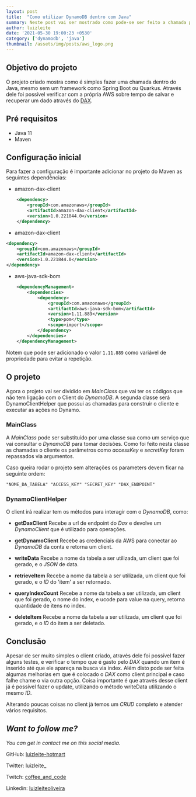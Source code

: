 ```yaml
---
layout: post
title:  "Como utilizar DynamoDB dentro com Java"
summary: Neste post vai ser mostrado como pode-se ser feito a chamada para inserir dados e medido o tempo para esse registro aparecer após inserção.
author: luizleite
date: '2021-05-30 19:00:23 +0530'
category: ['dynamodb', 'java']
thumbnail: /assets/img/posts/aws_logo.png
---
```


## Objetivo do projeto

O projeto criado mostra como é simples fazer uma chamada dentro do Java, mesmo sem um framework como Spring Boot ou Quarkus.
Através dele foi possível verificar com a própria AWS sobre tempo de salvar e recuperar um dado através do [DAX](https://aws.amazon.com/pt/dynamodb/dax/).

## Pré requisitos

 - Java 11
 - Maven

## Configuração inicial

Para fazer a configuração é importante adicionar no projeto do Maven as seguintes dependências:

 - amazon-dax-client

```xml
    <dependency>
        <groupId>com.amazonaws</groupId>
        <artifactId>amazon-dax-client</artifactId>
        <version>1.0.221844.0</version>
    </dependency>
```

 - amazon-dax-client

```xml
<dependency>
    <groupId>com.amazonaws</groupId>
    <artifactId>amazon-dax-client</artifactId>
    <version>1.0.221844.0</version>
</dependency>
```


 - aws-java-sdk-bom 

```xml
    <dependencyManagement>
        <dependencies>
            <dependency>
                <groupId>com.amazonaws</groupId>
                <artifactId>aws-java-sdk-bom</artifactId>
                <version>1.11.889</version>
                <type>pom</type>
                <scope>import</scope>
            </dependency>
        </dependencies>
    </dependencyManagement>
```


Notem que pode ser adicionado o valor `1.11.889` como variável de propriedade para evitar a repetição.

## O projeto

Agora o projeto vai ser dividido em _MainClass_ que vai ter os códigos que não tem ligação com o Client do _DynamoDB_. 
A segunda classe será DynamoClientHelper que possui as chamadas para construir o cliente e executar as ações no Dynamo.

### MainClass

A _MainClass_ pode ser substituído por uma classe sua como um serviço que vai consultar o _DynamoDB_ para tomar decisões.
Como foi feito nesta classe as chamadas o cliente os parâmetros como _accessKey_ e _secretKey_ foram repassados via argumentos.

Caso queira rodar o projeto sem alterações os parameters devem ficar na seguinte ordem:

`"NOME_DA_TABELA" "ACCESS_KEY" "SECRET_KEY" "DAX_ENDPOINT"`


### DynamoClientHelper

O client irá realizar tem os métodos para interagir com o _DynamoDB_, como:

 - **getDaxClient** Recebe a url de endpoint do _Dax_ e devolve um _DynamoClient_ que é utilizado para operações.
   
 - **getDynamoClient** Recebe as credenciais da AWS para conectar ao _DynamoDB_ da conta e retorna um client.
   
 - **writeData** Recebe a nome da tabela a ser utilizada, um client que foi gerado, e o _JSON_ de data.
   
 - **retrieveItem** Recebe a nome da tabela a ser utilizada, um client que foi gerado, e o _ID_ do 'item' a ser retornado.
   
 - **queryIndexCount** Recebe a nome da tabela a ser utilizada, um client que foi gerado, o nome do index, e ucode para value na query, retorna quantidade de
   itens no index.

 - **deleteItem** Recebe a nome da tabela a ser utilizada, um client que foi gerado, e o _ID_ do item a ser deletado.

## Conclusão
Apesar de ser muito simples o client criado, através dele foi possível fazer alguns testes, e verificar o tempo que 
é gasto pelo _DAX_ quando um item é inserido até que ele apareça na busca via index. Além disto pode ser feita algumas melhorias
em que é colocado o _DAX_ como client principal e caso falhe chame o via outra opção. Coisa importante é que através desse client
já é possível fazer o update, utilizando o método writeData utilizando o mesmo _ID_.

Alterando poucas coisas no client já temos um _CRUD_ completo e atender vários requisitos.

## _Want to follow me?_
 
_You can get in contact me on this social media._

    
 GitHub: [luizleite-hotmart](https://github.com/luizleite-hotmart)
    
 Twitter: luizleite_
    
 Twitch: [coffee_and_code](https://www.twitch.tv/coffee_and_code)
    
 Linkedin: [luizleiteoliveira](https://www.linkedin.com/in/luizleiteoliveira/)
 